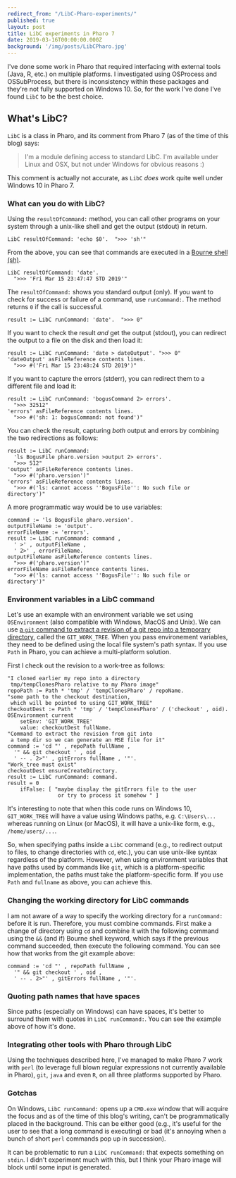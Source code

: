 ```yaml
---
redirect_from: "/LibC-Pharo-experiments/"
published: true
layout: post
title: LibC experiments in Pharo 7
date: 2019-03-16T00:00:00.000Z
background: '/img/posts/LibCPharo.jpg'
---
```

I've done some work in Pharo that required interfacing with external tools (Java, R, etc.) on multiple platforms. I investigated using OSProcess and OSSubProcess, but there is inconsistency within these packages and they're not fully supported on Windows 10. So, for the work I've done I've found `LibC` to be the best choice.

## What's LibC?

`LibC` is a class in Pharo, and its comment from Pharo 7 (as of the time of this blog) says:

> I'm a module defining access to standard LibC. 
> I'm available under Linux and OSX, but not under Windows for obvious reasons :)

This comment is actually not accurate, as `LibC` _does_ work quite well under Windows 10 in Pharo 7.

### What can you do with LibC?

Using the `resultOfCommand:` method, you can call other programs on your system through a unix-like shell and get the output (stdout) in return. 

```smalltalk
LibC resultOfCommand: 'echo $0'.  ">>> 'sh'"
```

From the above, you can see that commands are executed in a [Bourne shell (sh)](http://www.informit.com/articles/article.aspx?p=350778&seqNum=4). 

```smalltalk
LibC resultOfCommand: 'date'.  
  ">>> 'Fri Mar 15 23:47:47 STD 2019'"
```

The `resultOfCommand:` shows you standard output (only). If you want to check for success or failure of a command, use `runCommand:`. The method returns `0` if the call is successful.

```smalltalk
result := LibC runCommand: 'date'.  ">>> 0"
```

If you want to check the result _and_ get the output (stdout), you can redirect the output to a file on the disk and then load it:

```smalltalk
result := LibC runCommand: 'date > dateOutput'. ">>> 0"
'dateOutput' asFileReference contents lines. 
  ">>> #('Fri Mar 15 23:48:24 STD 2019')"
```

If you want to capture the errors (stderr), you can redirect them to a different file and load it:

```smalltalk
result := LibC runCommand: 'bogusCommand 2> errors'. 
  ">>> 32512"
'errors' asFileReference contents lines. 
  ">>> #('sh: 1: bogusCommand: not found')"
```

You can check the result, capturing _both_ output and errors by combining the two redirections as follows:

```smalltalk
result := LibC runCommand: 
  'ls BogusFile pharo.version >output 2> errors'. 
  ">>> 512"
'output' asFileReference contents lines. 
  ">>> #('pharo.version')"
'errors' asFileReference contents lines. 
  ">>> #('ls: cannot access ''BogusFile'': No such file or directory')"
```

A more programmatic way would be to use variables:

```smalltalk
command := 'ls BogusFile pharo.version'.
outputFileName := 'output'.
errorFileName := 'errors'.
result := LibC runCommand: command , 
  ' >' , outputFileName , 
  ' 2>' , errorFileName.
outputFileName asFileReference contents lines. 
  ">>> #('pharo.version')"
errorFileName asFileReference contents lines. 
  ">>> #('ls: cannot access ''BogusFile'': No such file or directory')"
```

### Environment variables in a LibC command

Let's use an example with an environment variable we set using `OSEnvironment` (also compatible with Windows, MacOS and Unix). We can use [a `git` command to extract a revision of a git repo into a temporary directory](https://stackoverflow.com/a/46942812/1168342), called the `GIT_WORK_TREE`. When you pass environement variables, they need to be defined using the local file system's path syntax. If you use `Path` in Pharo, you can achieve a multi-platform solution.

First I check out the revision to a work-tree as follows:

```smalltalk
"I cloned earlier my repo into a directory 
 tmp/tempClonesPharo relative to my Pharo image"
repoPath := Path * 'tmp' / 'tempClonesPharo' / repoName.
"some path to the checkout destination, 
 which will be pointed to using GIT_WORK_TREE"
checkoutDest := Path * 'tmp' / 'tempClonesPharo' / ('checkout' , oid). 
OSEnvironment current
    setEnv: 'GIT_WORK_TREE'
	value: checkoutDest fullName.
"Command to extract the revision from git into 
 a temp dir so we can generate an MSE file for it"
command := 'cd "' , repoPath fullName , 
  '" && git checkout ' , oid , 
  ' -- . 2>"' , gitErrors fullName , '"'.
"Work_tree must exist"
checkoutDest ensureCreateDirectory.
result := LibC runCommand: command.
result = 0
	ifFalse: [ "maybe display the gitErrors file to the user 
                or try to process it somehow " ]
```

It's interesting to note that when this code runs on Windows 10, `GIT_WORK_TREE` will have a value using Windows paths, e.g. `C:\Users\...` whereas running on Linux (or MacOS), it will have a unix-like form, e.g., `/home/users/...`.

So, when specifying paths inside a `LibC` command (e.g., to redirect output to files, to change directories with `cd`, etc.), you can use unix-like syntax regardless of the platform. However, when using environment variables that have paths used by commands like `git`, which is a platform-specific implementation, the paths must take the platform-specific form. If you use `Path` and `fullname` as above, you can achieve this. 

### Changing the working directory for LibC commands

I am not aware of a way to specify the working directory for a `runCommand:` before it is run. Therefore, you must combine commands. First make a change of directory using `cd` and combine it with the following command using the `&&` (and if) Bourne shell keyword, which says if the previous command succeeded, then execute the following command. You can see how that works from the git example above:

```smalltalk
command := 'cd "' , repoPath fullName , 
  '" && git checkout ' , oid , 
  ' -- . 2>"' , gitErrors fullName , '"'.
```

### Quoting path names that have spaces

Since paths (especially on Windows) can have spaces, it's better to surround them with quotes in `LibC runCommand:`. You can see the example above of how it's done.

### Integrating other tools with Pharo through LibC

Using the techniques described here, I've managed to make Pharo 7 work with `perl` (to leverage full blown regular expressions not currently available in Pharo), `git`, `java` and even `R`, on all three platforms supported by Pharo. 

### Gotchas

On Windows, `LibC runCommand:` opens up a `CMD.exe` window that will acquire the focus and as of the time of this blog's writing, can't be programmatically placed in the background. This can be either good (e.g., it's useful for the user to see that a long command is executing) or bad (it's annoying when a bunch of short `perl` commands pop up in succession). 

It can be problematic to run a `LibC runCommand:` that expects something on `stdin`. I didn't experiment much with this, but I think your Pharo image will block until some input is generated.
